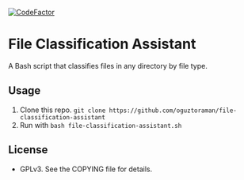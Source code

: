 [![CodeFactor](https://www.codefactor.io/repository/github/oguztoraman/file-classification-assistant/badge)](https://www.codefactor.io/repository/github/oguztoraman/file-classification-assistant)

# File Classification Assistant

A Bash script that classifies files in any directory by file type.

## Usage
1. Clone this repo. `git clone https://github.com/oguztoraman/file-classification-assistant`
2. Run with `bash file-classification-assistant.sh`

## License
- GPLv3. See the COPYING file for details.
